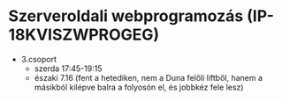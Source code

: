 # Szerveroldali webprogramozás (IP-18KVISZWPROGEG)

- 3.csoport
    - szerda 17:45-19:15
    - északi 7.16 (fent a hetediken, nem a Duna felőli liftből, hanem a másikból kilépve balra a folyosón el, és jobbkéz fele lesz)